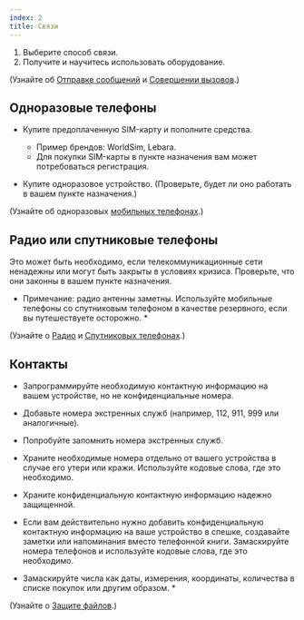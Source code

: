 ```yaml
---
index: 2
title: Связи
---
```

1. Выберите способ связи.
2. Получите и научитесь использовать оборудование.

(Узнайте об [Отправке сообщений](umbrella://communications/sending-a-message) и [Совершении вызовов](umbrella://communications/making-a-call).)

## Одноразовые телефоны

*   Купите предоплаченную SIM-карту и пополните средства.

    * Пример брендов: WorldSim, Lebara.
    * Для покупки SIM-карты в пункте назначения вам может потребоваться регистрация.

*   Купите одноразовое устройство. (Проверьте, будет ли оно работать в вашем пункте назначения.)

(Узнайте об одноразовых [мобильных телефонах](umbrella://communications/mobile-phones/beginner).)

## Радио или спутниковые телефоны

Это может быть необходимо, если телекоммуникационные сети ненадежны или могут быть закрыты в условиях кризиса. Проверьте, что они законны в вашем пункте назначения.

* Примечание: радио антенны заметны. Используйте мобильные телефоны со спутниковым телефоном в качестве резервного, если вы путешествуете осторожно. *

(Узнайте о [Радио](umbrella://communications/radios-and-satellite-phones/beginner) и [Спутниковых телефонах](umbrella://communications/radios-and-satellite-phones/advanced).)

## Контакты

*   Запрограммируйте необходимую контактную информацию на вашем устройстве, но не конфиденциальные номера.
*   Добавьте номера экстренных служб (например, 112, 911, 999 или аналогичные).
*   Попробуйте запомнить номера экстренных служб.
*   Храните необходимые номера отдельно от вашего устройства в случае его утери или кражи. Используйте кодовые слова, где это необходимо.
*   Храните конфиденциальную контактную информацию надежно защищенной.
*   Если вам действительно нужно добавить конфиденциальную контактную информацию на ваше устройство в спешке, создавайте заметки или напоминания вместо телефонной книги. Замаскируйте номера телефонов и используйте кодовые слова, где это необходимо.

* Замаскируйте числа как даты, измерения, координаты, количества в списке покупок или другим образом. *

(Узнайте о [Защите файлов](umbrella://information/protecting-files).)